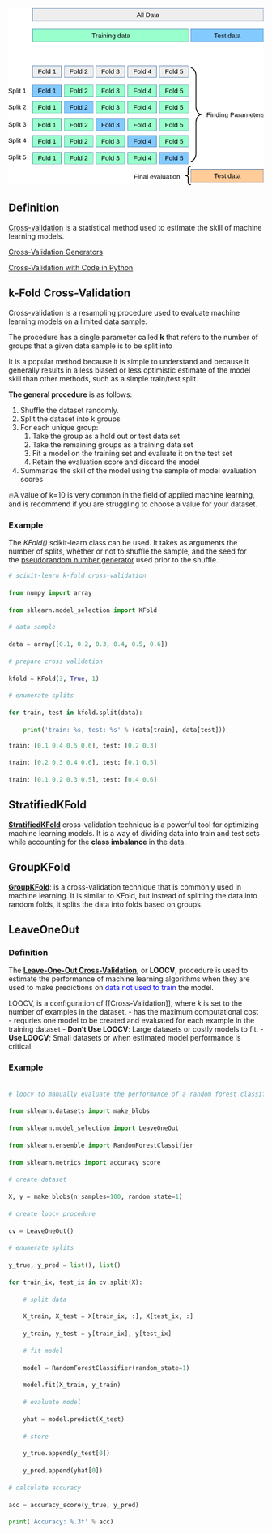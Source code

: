 
![](../figures/Cross-Validation.png)

## Definition 
[Cross-validation](https://machinelearningmastery.com/k-fold-cross-validation/) is a statistical method used to estimate the skill of machine learning models.

[Cross-Validation Generators](https://vitalflux.com/k-fold-cross-validation-python-example/)

[Cross-Validation with Code in Python](https://medium.com/analytics-vidhya/cross-validation-with-code-in-python-55b342840089)

## k-Fold Cross-Validation

Cross-validation is a resampling procedure used to evaluate machine learning models on a limited data sample.

The procedure has a single parameter called **k** that refers to the number of groups that a given data sample is to be split into


It is a popular method because it is simple to understand and because it generally results in a less biased or less optimistic estimate of the model skill than other methods, such as a simple train/test split.

**The general procedure** is as follows:

1.  Shuffle the dataset randomly.
2.  Split the dataset into k groups
3.  For each unique group:
    1.  Take the group as a hold out or test data set
    2.  Take the remaining groups as a training data set
    3.  Fit a model on the training set and evaluate it on the test set
    4.  Retain the evaluation score and discard the model
4.  Summarize the skill of the model using the sample of model evaluation scores

🔥A value of k=10 is very common in the field of applied machine learning, and is recommend if you are struggling to choose a value for your dataset.

### Example 

The _KFold()_ scikit-learn class can be used. It takes as arguments the number of splits, whether or not to shuffle the sample, and the seed for the [pseudorandom number generator](https://machinelearningmastery.com/how-to-generate-random-numbers-in-python/) used prior to the shuffle.

```python
# scikit-learn k-fold cross-validation

from numpy import array

from sklearn.model_selection import KFold

# data sample

data = array([0.1, 0.2, 0.3, 0.4, 0.5, 0.6])

# prepare cross validation

kfold = KFold(3, True, 1)

# enumerate splits

for train, test in kfold.split(data):

	print('train: %s, test: %s' % (data[train], data[test]))
```
```python
train: [0.1 0.4 0.5 0.6], test: [0.2 0.3]

train: [0.2 0.3 0.4 0.6], test: [0.1 0.5]

train: [0.1 0.2 0.3 0.5], test: [0.4 0.6]
```


## StratifiedKFold

[**StratifiedKFold**](https://scikit-learn.org/stable/modules/generated/sklearn.model_selection.StratifiedKFold.html#sklearn.model_selection.StratifiedKFold) cross-validation technique is a powerful tool for optimizing machine learning models. It is a way of dividing data into train and test sets while accounting for the **class imbalance** in the data.

## GroupKFold

[**GroupKFold**](https://scikit-learn.org/stable/modules/generated/sklearn.model_selection.GroupKFold.html#sklearn.model_selection.GroupKFold): is a cross-validation technique that is commonly used in machine learning. It is similar to KFold, but instead of splitting the data into random folds, it splits the data into folds based on groups.

## LeaveOneOut

### Definition 
The [**Leave-One-Out Cross-Validation**](https://machinelearningmastery.com/loocv-for-evaluating-machine-learning-algorithms/), or **LOOCV**, procedure is used to estimate the performance of machine learning algorithms when they are used to make predictions on <span style="color:blue">data not used to train </span> the model.


 LOOCV, is a configuration of [[Cross-Validation]], where _k_ is set to the number of examples in the dataset.
	- has the maximum computational cost
	- requries one model to be created and evaluated for each example in the training dataset
	-  **Don’t Use LOOCV**: Large datasets or costly models to fit.
	-  **Use LOOCV**: Small datasets or when estimated model performance is critical.


### Example 

```python

# loocv to manually evaluate the performance of a random forest classifier

from sklearn.datasets import make_blobs

from sklearn.model_selection import LeaveOneOut

from sklearn.ensemble import RandomForestClassifier

from sklearn.metrics import accuracy_score

# create dataset

X, y = make_blobs(n_samples=100, random_state=1)

# create loocv procedure

cv = LeaveOneOut()

# enumerate splits

y_true, y_pred = list(), list()

for train_ix, test_ix in cv.split(X):

	# split data
	
	X_train, X_test = X[train_ix, :], X[test_ix, :]
	
	y_train, y_test = y[train_ix], y[test_ix]
	
	# fit model
	
	model = RandomForestClassifier(random_state=1)
	
	model.fit(X_train, y_train)
	
	# evaluate model
	
	yhat = model.predict(X_test)
	
	# store
	
	y_true.append(y_test[0])
	
	y_pred.append(yhat[0])

# calculate accuracy

acc = accuracy_score(y_true, y_pred)

print('Accuracy: %.3f' % acc)
```
